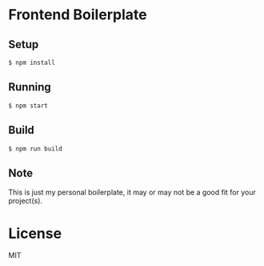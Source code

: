 
# Frontend Boilerplate

## Setup

```
$ npm install
```

## Running

```
$ npm start
```

## Build

```
$ npm run build
```

## Note

This is just my personal boilerplate, it may or may not be a good fit for your project(s).

# License

MIT
